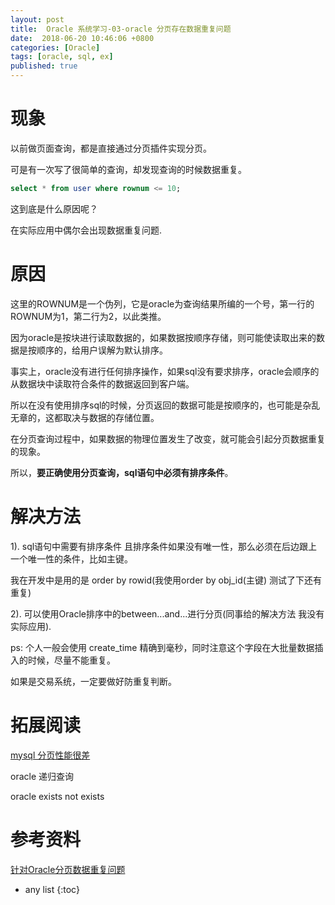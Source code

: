 ```yaml
---
layout: post
title:  Oracle 系统学习-03-oracle 分页存在数据重复问题
date:  2018-06-20 10:46:06 +0800
categories: [Oracle]
tags: [oracle, sql, ex]
published: true
---
```


# 现象

以前做页面查询，都是直接通过分页插件实现分页。

可是有一次写了很简单的查询，却发现查询的时候数据重复。

```sql
select * from user where rownum <= 10;
```

这到底是什么原因呢？

在实际应用中偶尔会出现数据重复问题.

# 原因

这里的ROWNUM是一个伪列，它是oracle为查询结果所编的一个号，第一行的ROWNUM为1，第二行为2，以此类推。 

因为oracle是按块进行读取数据的，如果数据按顺序存储，则可能使读取出来的数据是按顺序的，给用户误解为默认排序。

事实上，oracle没有进行任何排序操作，如果sql没有要求排序，oracle会顺序的从数据块中读取符合条件的数据返回到客户端。

所以在没有使用排序sql的时候，分页返回的数据可能是按顺序的，也可能是杂乱无章的，这都取决与数据的存储位置。

在分页查询过程中，如果数据的物理位置发生了改变，就可能会引起分页数据重复的现象。 

所以，**要正确使用分页查询，sql语句中必须有排序条件**。

# 解决方法

1). sql语句中需要有排序条件 且排序条件如果没有唯一性，那么必须在后边跟上一个唯一性的条件，比如主键。

我在开发中是用的是 order by rowid(我使用order by obj_id(主键) 测试了下还有重复)

2). 可以使用Oracle排序中的between...and...进行分页(同事给的解决方法 我没有实际应用).

ps: 个人一般会使用 create_time 精确到毫秒，同时注意这个字段在大批量数据插入的时候，尽量不能重复。

如果是交易系统，一定要做好防重复判断。

# 拓展阅读

[mysql 分页性能很差](https://houbb.github.io/2020/04/19/mysql-learn-01-performance-limit)

oracle 递归查询

oracle exists not exists 

# 参考资料

[针对Oracle分页数据重复问题](http://blog.sina.com.cn/s/blog_1764543ac0102wucy.html)

* any list
{:toc}







